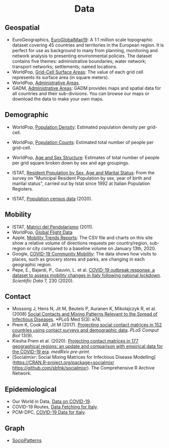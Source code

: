 <h1 align="center">
  Data
</h1>

## Geospatial 
* EuroGeographics, [EuroGlobalMap19](https://eurogeographics.org/maps-for-europe/open-data/): A 1:1 million scale topographic dataset covering 45 countries and territories in the European region. It is perfect for use as background to many from planning, monitoring and network analysis to presenting environmental policies. The dataset contains five themes: administrative boundaries; water network; transport networks; settlements; named locations.
* WorldPop, [Grid-Cell Surface Areas](https://www.worldpop.org/project/categories?id=16): The value of each grid cell represents its surface area (in square meters).
* WorldPop, [Administrative Areas](https://www.worldpop.org/project/categories?id=17).
* GADM, [Administrative Areas](https://gadm.org/index.html): GADM provides maps and spatial data for all countries and their sub-divisions. You can browse our maps or download the data to make your own maps. 


## Demographic  
* WorldPop, [Population Density](https://www.worldpop.org/project/categories?id=18): Estimated population density per grid-cell. 
* WorldPop, [Population Counts](https://www.worldpop.org/project/categories?id=3): Estimated total number of people per grid-cell. 
* WorldPop, [Age and Sex Structure](https://www.worldpop.org/project/categories?id=8): Estimates of total number of people per grid square broken down by sex and age groupings.

* ISTAT, [Resident Population by Sex, Age and Marital Status](http://demo.istat.it/pop2020/index_e.html): From the survey on "Municipal Resident Population by sex, year of birth and marital status", carried out by Istat since 1992 at Italian Population Registers. 
* ISTAT, [Population census data](http://dati.istat.it/Index.aspx?QueryId=18460) (2020).

## Mobility  
* ISTAT, [Matrici del Pendolarismo](https://www.istat.it/it/archivio/139381) (2011).
* WorldPop, [Global Flight Data](https://www.worldpop.org/project/categories?id=13)
* Apple, [Mobility Trends Reports](https://www.apple.com/covid19/mobility): The CSV file and charts on this site show a relative volume of directions requests per country/region, sub-region or city compared to a baseline volume on January 13th, 2020. 
* Google, [COVID-19 Community Mobility](https://www.google.com/covid19/mobility/index.html?hl=en): The data shows how visits to places, such as grocery stores and parks, are changing in each geographic region.
* Pepe, E., Bajardi, P., Gauvin, L. et al. [COVID-19 outbreak response, a dataset to assess mobility changes in Italy following national lockdown](https://doi.org/10.1038/s41597-020-00575-2). *Scientific Data* 7, 230 (2020). 

## Contact 
* Mossong J, Hens N, Jit M, Beutels P, Auranen K, Mikolajczyk R, et al. (2008) [Social Contacts and Mixing Patterns Relevant to the Spread of Infectious Diseases](https://doi.org/10.1371/journal.pmed.0050074). *PLoS Med 5(3): e74. 
* Prem K, Cook AR, Jit M (2017). [Projecting social contact matrices in 152 countries using contact surveys and demographic data](https://doi.org/10.1371/journal.pcbi.1005697). *PLoS Comput Biol* 13(9).
* Kiesha Prem et al. (2020). [Projecting contact matrices in 177 geographical regions: an update and comparison with empirical data for the COVID-19 era](https://doi.org/10.1101/2020.07.22.20159772). *medRxiv pre-print*. 
* [Socialmixr: Social Mixing Matrices for Infectious Disease Modelling](https://CRAN.R-project.org/package=socialmixr https://github.com/sbfnk/socialmixr). The Comprehensive R Archive Network. 

## Epidemiological  
* Our World in Data, [Data on COVID-19](https://github.com/owid/covid-19-data/tree/master/public/data).
* COVID-19 Routes, [Data Fetching for Italy](https://github.com/COVID-19-routes/data-model).
* PCM-DPC, [COVID-19 Data for Italy](https://github.com/pcm-dpc/COVID-19).

## Graph  
* [SocioPatterns](http://www.sociopatterns.org/datasets/)
